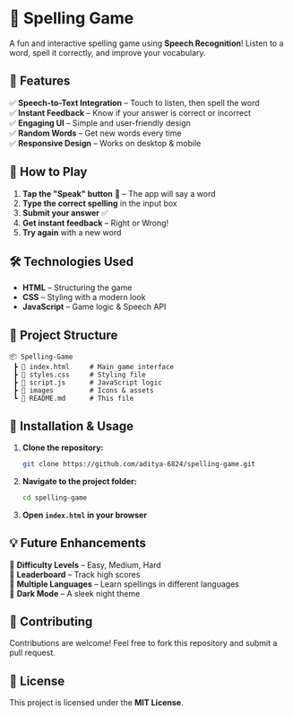 
# 🎤 Spelling Game  

A fun and interactive spelling game using **Speech Recognition**! Listen to a word, spell it correctly, and improve your vocabulary.  

## 🚀 Features  
✅ **Speech-to-Text Integration** – Touch to listen, then spell the word  
✅ **Instant Feedback** – Know if your answer is correct or incorrect  
✅ **Engaging UI** – Simple and user-friendly design  
✅ **Random Words** – Get new words every time  
✅ **Responsive Design** – Works on desktop & mobile  

## 🎯 How to Play  
1. **Tap the "Speak" button** 🎤 – The app will say a word  
2. **Type the correct spelling** in the input box  
3. **Submit your answer** ✅  
4. **Get instant feedback** – Right or Wrong!  
5. **Try again** with a new word  


## 🛠️ Technologies Used  
- **HTML** – Structuring the game  
- **CSS** – Styling with a modern look  
- **JavaScript** – Game logic & Speech API  

## 📂 Project Structure  
```
📦 Spelling-Game
 ┣ 📜 index.html     # Main game interface
 ┣ 📜 styles.css     # Styling file
 ┣ 📜 script.js      # JavaScript logic
 ┣ 📂 images         # Icons & assets
 ┗ 📜 README.md      # This file
```

## 🔧 Installation & Usage  
1. **Clone the repository:**  
   ```bash
   git clone https://github.com/aditya-6824/spelling-game.git
   ```
2. **Navigate to the project folder:**  
   ```bash
   cd spelling-game
   ```
3. **Open `index.html` in your browser**  

## 💡 Future Enhancements  
🔹 **Difficulty Levels** – Easy, Medium, Hard  
🔹 **Leaderboard** – Track high scores  
🔹 **Multiple Languages** – Learn spellings in different languages  
🔹 **Dark Mode** – A sleek night theme  

## 🤝 Contributing  
Contributions are welcome! Feel free to fork this repository and submit a pull request.  

## 📜 License  
This project is licensed under the **MIT License**.  

